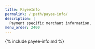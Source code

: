 ```yaml
---
title: PayeeInfo
permalink: /:path/payee-info/
description: |
  Payment specific merchant information.
menu_order: 2400
---
```


{% include payee-info.md %}
